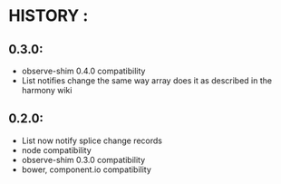 HISTORY :
=======

0.3.0:
-----
* observe-shim 0.4.0 compatibility
* List notifies change the same way array does it as described in the harmony wiki

0.2.0:
-----
* List now notify splice change records
* node compatibility
* observe-shim 0.3.0 compatibility
* bower, component.io compatibility